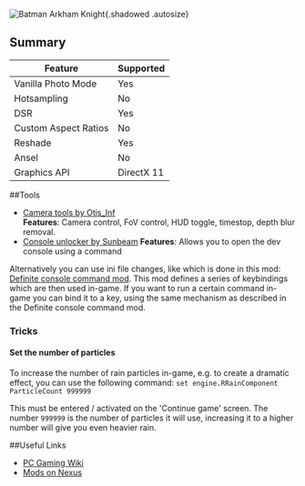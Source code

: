 ![Batman Arkham Knight](Images\batman_ak_header.png "Shot by Otis_Inf"){.shadowed .autosize}

## Summary

Feature | Supported
--|--
Vanilla Photo Mode | Yes
Hotsampling | No
DSR | Yes
Custom Aspect Ratios | No
Reshade | Yes
Ansel | No
Graphics API | DirectX 11
 
##Tools
* [Camera tools by Otis_Inf](https://patreon.com/Otis_Inf)  
**Features**: Camera control, FoV control, HUD toggle, timestop, depth blur removal.
* [Console unlocker by Sunbeam](https://www.patreon.com/sunbeam906)
**Features**: Allows you to open the dev console using a command

Alternatively you can use ini file changes, like which is done in this mod: [Definite console command mod](https://www.nexusmods.com/batmanarkhamknight/mods/56).
This mod defines a series of keybindings which are then used in-game. If you want to run a certain command in-game you can bind it to a key, using
the same mechanism as described in the Definite console command mod. 

### Tricks

#### Set the number of particles
To increase the number of rain particles in-game, e.g. to create a dramatic effect, you can 
use the following command: `set engine.RRainComponent ParticleCount 999999` 

This must be entered / activated on the 'Continue game' screen. The number `999999` is the number of particles it will use, increasing it to a higher number will 
give you even heavier rain.


##Useful Links

* [PC Gaming Wiki](https://pcgamingwiki.com/wiki/Batman:_Arkham_Knight)
* [Mods on Nexus](https://www.nexusmods.com/batmanarkhamknight)